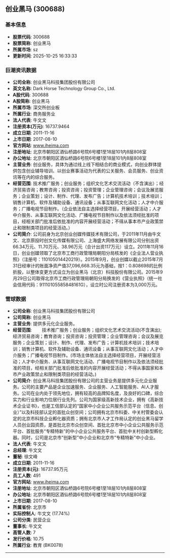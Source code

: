 ## 创业黑马 (300688)

### 基本信息

- **股票代码**: 300688
- **股票简称**: 创业黑马
- **所属市场**: sz
- **更新时间**: 2025-10-25 16:33:33

### 巨潮资讯数据

- **公司全称**: 创业黑马科技集团股份有限公司
- **英文名称**: Dark Horse Technology Group Co., Ltd.
- **A股代码**: 300688
- **A股简称**: 创业黑马
- **所属市场**: 深交所创业板
- **所属行业**: 商务服务业
- **法人代表**: 牛文文
- **注册资本(万元)**: 16737.9464
- **成立日期**: 2011-11-16
- **上市日期**: 2017-08-10
- **官方网站**: www.iheima.com
- **注册地址**: 北京市朝阳区酒仙桥路6号院6号楼1至18层101内8层808室
- **办公地址**: 北京市朝阳区酒仙桥路6号院6号楼1至18层101内8层808室
- **主营业务**: 创业服务，具体为通过线上线下相结合的商业模式，向创业群体提供包含创业辅导培训、以创业赛事活动为代表的公关服务、会员服务、创业资讯等在内的综合服务。
- **经营范围**: 技术推广服务；创业服务；组织文化艺术交流活动（不含演出）；经济贸易咨询；教育咨询；投资咨询；投资管理；企业管理咨询；会议及展览服务；企业策划；设计、制作、代理、发布广告；计算机技术培训；技术培训；销售计算机、软件及辅助设备、通讯设备；从事互联网文化活动；人才中介服务；广播电视节目制作。（企业依法自主选择经营项目，开展经营活动；人才中介服务、从事互联网文化活动、广播电视节目制作以及依法须经批准的项目，经相关部门批准后依批准的内容开展经营活动；不得从事本市产业政策禁止和限制类项目的经营活动。）
- **公司简介**: 公司前身为北京创业创媒传媒技术有限公司，于2011年11月由牛文文、北京原投时创文化传媒有限公司、上海盛大网络发展有限公司分别出资66.34万元、11.70万元、38.96万元（合计出资117万元）设立。2011年11月16日，创业创媒领取了北京市工商行政管理局朝阳分局核发的《企业法人营业执照》（注册号：110105014420219）。2015年9月，创业创媒以截止2015年7月31日经审计的账面净资产值37,096,668.35元为基础，按1：0.808698的比例折股，以整体变更方式设立为创业黑马（北京）科技股份有限公司。2015年9月29日公司取得北京市工商行政管理局朝阳分局换发的《营业执照》（统一社会信用代码：91110105585848161G），设立时公司注册资本为3,000万元。

### 雪球数据

- **公司全称**: 创业黑马科技集团股份有限公司
- **公司简称**: 创业黑马
- **主营业务**: 提供多元化企业服务。
- **经营范围**: 　　技术推广服务；创业服务；组织文化艺术交流活动(不含演出);经济贸易咨询；教育咨询；投资咨询；投资管理；企业管理咨询；会议及展览服务；企业策划；设计、制作、代理、发布广告；计算机技术培训；技术培训；销售计算机、软件及辅助设备、通讯设备；从事互联网文化活动；人才中介服务；广播电视节目制作。(市场主体依法自主选择经营项目，开展经营活动；人才中介服务、从事互联网文化活动、广播电视节目制作以及依法须经批准的项目，经相关部门批准后依批准的内容开展经营活动；不得从事国家和本市产业政策禁止和限制类项目的经营活动。)
- **公司简介**: 创业黑马科技集团股份有限公司的主营业务是提供多元化企业服务。公司的主要产品是企业加速服务、企业服务、人工智能服务、AI人才服务。公司在业内处于领先地位，拥有较高的品牌知名度，及良好的口碑，综合实力和行业影响力位居行业先列。公司为国家级高新技术企业，拥有《高新技术企业证书》，也是工信部认定的“国家中小企业公共服务示范平台（信息、创业）”以及科技部认定的首批众创空间；公司拥有北京市科委、中关村管委会认定的北京市科技企业孵化器资质；拥有北京市人才工作局认定的创业黑马留学人员创业园资质，是首批北京市众创空间、首批北京市中小企业公共服务示范平台、首批服务“专精特新”的中小企业公共服务平台、首批中关村创新型孵化器。同时，公司是北京市“创新型”中小企业和北京市“专精特新”中小企业。
- **法人代表**: 牛文文
- **总经理**: 牛文文
- **董秘**: 徐文峰
- **成立日期**: 2011-11-16
- **注册资本(元)**: 16737.95万元
- **员工人数**: 491
- **官方网站**: www.iheima.com
- **注册地址**: 北京市朝阳区酒仙桥路6号院6号楼1至18层101内8层808室
- **办公地址**: 北京市朝阳区酒仙桥路6号院6号楼1至18层101内8层808室
- **上市日期**: 2017-08-10
- **所属省份**: 北京市
- **实际控制人**: 牛文文 (17.74%)
- **公司分类**: 民营企业
- **董事长**: 牛文文
- **高管人数**: 7
- **发行价格**: 10.75
- **所属行业**: 教育 (BK0078)

---